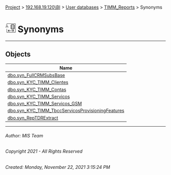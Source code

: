 #### 

[Project](../../../../index.md) > [192.168.19.120\\BI](../../../index.md) > [User databases](../../index.md) > [TIMM_Reports](../index.md) > Synonyms

# ![Synonyms](../../../../Images/Synonym32.png) Synonyms

---

## <a name="#objects"></a>Objects

| Name |
|---|
| [dbo.syn_FullCRMSubsBase](syn_FullCRMSubsBase.md) |
| [dbo.syn_KYC_TIMM_Clientes](syn_KYC_TIMM_Clientes.md) |
| [dbo.syn_KYC_TIMM_Contas](syn_KYC_TIMM_Contas.md) |
| [dbo.syn_KYC_TIMM_Servicos](syn_KYC_TIMM_Servicos.md) |
| [dbo.syn_KYC_TIMM_Servicos_GSM](syn_KYC_TIMM_Servicos_GSM.md) |
| [dbo.syn_KYC_TIMM_TbccServicosProvisioningFeatures](syn_KYC_TIMM_TbccServicosProvisioningFeatures.md) |
| [dbo.syn_RepTDRExtract](syn_RepTDRExtract.md) |


---

###### Author:  MIS Team

###### Copyright 2021 - All Rights Reserved

###### Created: Monday, November 22, 2021 3:15:24 PM

